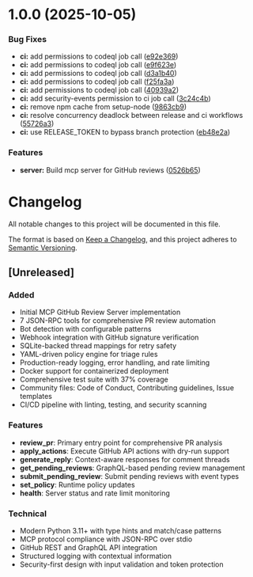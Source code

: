 # 1.0.0 (2025-10-05)


### Bug Fixes

* **ci:** add permissions to codeql job call ([e92e369](https://github.com/KenkoGeek/mcp-gh-code-review/commit/e92e369aac0e35584db57c76905efa5ccd3952f4))
* **ci:** add permissions to codeql job call ([e9f623e](https://github.com/KenkoGeek/mcp-gh-code-review/commit/e9f623ebd382ab8e90e067f5cb25ffd4dad171a6))
* **ci:** add permissions to codeql job call ([d3a1b40](https://github.com/KenkoGeek/mcp-gh-code-review/commit/d3a1b40e98c9966546f84946dc31ba57e5e166e5))
* **ci:** add permissions to codeql job call ([f25fa3a](https://github.com/KenkoGeek/mcp-gh-code-review/commit/f25fa3a0938d111a8618a7b47e2e3122780ddff9))
* **ci:** add permissions to codeql job call ([40939a2](https://github.com/KenkoGeek/mcp-gh-code-review/commit/40939a28dce5b8d8373d9ac1586f0328a2403eb7))
* **ci:** add security-events permission to ci job call ([3c24c4b](https://github.com/KenkoGeek/mcp-gh-code-review/commit/3c24c4b7321e75005714e31abef94dfd784f8861))
* **ci:** remove npm cache from setup-node ([9863cb9](https://github.com/KenkoGeek/mcp-gh-code-review/commit/9863cb93c805ab79eaf2c3eb3f02c59136e8ff86))
* **ci:** resolve concurrency deadlock between release and ci workflows ([55726a3](https://github.com/KenkoGeek/mcp-gh-code-review/commit/55726a366261f8a4629ccf352d9bb1c70d6c4eed))
* **ci:** use RELEASE_TOKEN to bypass branch protection ([eb48e2a](https://github.com/KenkoGeek/mcp-gh-code-review/commit/eb48e2a828824cc765a583974cbf57adea85c57c))


### Features

* **server:** Build mcp server for GitHub reviews ([0526b65](https://github.com/KenkoGeek/mcp-gh-code-review/commit/0526b655646d5c77ccd3ffc836991a5e3238d657))

# Changelog

All notable changes to this project will be documented in this file.

The format is based on [Keep a Changelog](https://keepachangelog.com/en/1.0.0/),
and this project adheres to [Semantic Versioning](https://semver.org/spec/v2.0.0.html).

## [Unreleased]

### Added
- Initial MCP GitHub Review Server implementation
- 7 JSON-RPC tools for comprehensive PR review automation
- Bot detection with configurable patterns
- Webhook integration with GitHub signature verification
- SQLite-backed thread mappings for retry safety
- YAML-driven policy engine for triage rules
- Production-ready logging, error handling, and rate limiting
- Docker support for containerized deployment
- Comprehensive test suite with 37% coverage
- Community files: Code of Conduct, Contributing guidelines, Issue templates
- CI/CD pipeline with linting, testing, and security scanning

### Features
- **review_pr**: Primary entry point for comprehensive PR analysis
- **apply_actions**: Execute GitHub API actions with dry-run support
- **generate_reply**: Context-aware responses for comment threads
- **get_pending_reviews**: GraphQL-based pending review management
- **submit_pending_review**: Submit pending reviews with event types
- **set_policy**: Runtime policy updates
- **health**: Server status and rate limit monitoring

### Technical
- Modern Python 3.11+ with type hints and match/case patterns
- MCP protocol compliance with JSON-RPC over stdio
- GitHub REST and GraphQL API integration
- Structured logging with contextual information
- Security-first design with input validation and token protection
